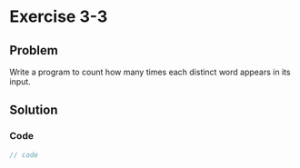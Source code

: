 # Exercise 3-3

## Problem
Write a program to count how many times each distinct word appears in its input.

## Solution

### Code
```Cpp
// code
```

